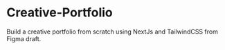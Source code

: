 # Creative-Portfolio
Build a creative portfolio from scratch using NextJs and TailwindCSS from Figma draft.
